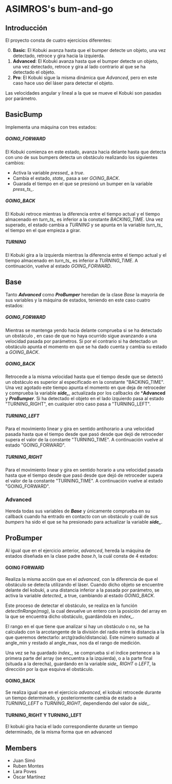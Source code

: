 # ASIMROS's bum-and-go

## Introducción 
El proyecto consta de cuatro ejercicios diferentes:

0. **Basic**: El Kobuki avanza hasta que el bumper detecte un objeto, una vez detectado, retroce y gira hacia la izquierda.
1. **Advanced**: El Kobuki avanza hasta que el bumper detecte un objeto, una vez detectado, retroce y gira al lado contrario al que se ha detectado el objeto. 
2. **Pro**: El Kobuki sigue la misma dinámica que *Advanced*, pero en este caso hace uso del láser para detectar el objeto.

Las velocidades angular y lineal a la que se mueve el Kobuki son pasadas por parámetro.

## BasicBump
Implementa una máquina con tres estados:

##### GOING_FORWARD 
El Kobuki comienza en este estado, avanza hacia delante hasta que detecta con uno de sus bumpers detecta un obstáculo realizando los siguientes cambios:
- Activa la variable *pressed_* a *true*.
- Cambia el estado, *state_* pasa a ser *GOING_BACK*. 
- Guarada el tiempo en el que se presionó un bumper en la variable *press_ts_*.

##### GOING_BACK
El Kobuki retroce mientras la diferencia entre el tiempo actual y el tiempo almacenado en *turn_ts_* es inferior a la constante *BACKING_TIME*. Una vez superado, el estado cambia a *TURNING* y se apunta en la variable *turn_ts_* el tiempo en el que empieza a girar.

##### TURNING 
El Kobuki gira a la izquierda mientras la diferencia entre el tiempo actual y el tiempo almacenado en *turn_ts_* es inferior a *TURNING_TIME*. A continuación, vuelve al estado *GOING_FORWARD*.

## Base
Tanto ***Advanced*** como ***ProBumper*** heredan de la clase *Base* la mayoría de sus variables y la máquina de estados, teniendo en este caso cuatro estados:
##### GOING_FORWARD 
Mientras se mantenga yendo hacia delante comprueba si se ha detectado un obstáculo , en caso de que no haya ocurrido sigue avanzando a una velocidad pasada por parámetros. Si por el contrario si ha detectado un obstáculo apunta el momento en que se ha dado cuenta y cambia su estado a *GOING_BACK*. 

##### GOING_BACK
Retrocede a la misma velocidad hasta que el tiempo desde que se detectó un obstáculo es superior al especificado en la constante "BACKING_TIME". Una vez agotado este tiempo apunta el momento en que deja de retroceder y comprueba la variable ***side_***, actualizada por los callbacks de ***Advanced** y ***ProBumper***. Si ha detectado el objeto en el lado izquierdo pasa al estado "TURNING_RIGHT", en cualquier otro caso pasa a "TURNING_LEFT".

##### TURNING_LEFT
Para el movimiento linear y gira en sentido antihorario a una velocidad pasada hasta que el tiempo desde que pasó desde que dejó de retroceder supera el valor de la constante "TURNING_TIME". A continuación vuelve al estado "GOING_FORWARD".

##### TURNING_RIGHT 
Para el movimiento linear y gira en sentido horario a una velocidad pasada hasta que el tiempo desde que pasó desde que dejó de retroceder supera el valor de la constante "TURNING_TIME". A continuación vuelve al estado "GOING_FORWARD".

### Advanced
Hereda todas sus variables de ***Base*** y únicamente comprueba en su callback cuando ha entrado en contacto con un obstáculo y cuál de sus *bumpers* ha sido el que se ha presionado para actualizar la variable ***side_***.

## ProBumper
Al igual que en el ejercicio anterior, *advanced*, hereda la máquina de estados diseñada en la clase padre *base.h*, la cuál consta de 4 estados:

#### GOING FORWARD

Realiza la misma acción que en el *advanced*, con la diferencia de que el obstáculo se detecta utilizando el láser. Cuando dicho objeto se encuentre delante del kobuki, a una distancia inferior a la pasada por parámetro, se activa la variable *detected_* a true, cambiando al estado *GOING_BACK*.

Este proceso de detectar el obstáculo, se realiza en la función *detectInRange(msg)*, la cual devuelve un entero con la posición del array en la que se encuentra dicho obstáculo, guardándola en *index_*.

El rango en el que tiene que analizar si hay un obstáculo o no, se ha calculado con la arcotangente de la división del radio entre la distancia a la que queremos detectarlo: arctg(radio/distancia). Este número sumado al angle_min y restado al angle_max, nos da el rango de medición. 

Una vez se ha guardado *index_*, se comprueba si el índice pertenece a la primera parte del array (se encuentra a la izquierda), o a la parte final (situada a la derecha), guardando en la variable *side_ RIGHT* o *LEFT*, la dirección por la que esquiva el obstáculo.

#### GOING_BACK

Se realiza igual que en el ejercicio *advanced*, el kobuki retrocede durante un tiempo determinado, y posteriormente cambia de estado a *TURNING_LEFT* o *TURNING_RIGHT*, dependiendo del valor de *side_*.

#### TURNING_RIGHT Y TURNING_LEFT

El kobuki gira hacia el lado correspondiente durante un tiempo determinado, de la misma forma que en advanced


## Members

* Juan Simó
* Ruben Montes
* Lara Poves
* Óscar Martínez
